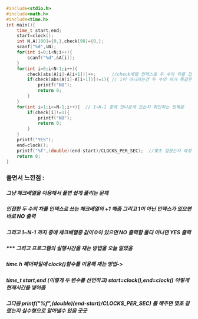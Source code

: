 ```cpp
#include<stdio.h>
#include<math.h>
#include<time.h>
int main(){
	time_t start,end;
	start=clock();
	int N,A[100]={0,},check[98]={0,};
	scanf("%d",&N);
	for(int i=0;i<N;i++){
		scanf("%d",&A[i]);
	}
	for(int i=0;i<N-1;i++){
		check[abs(A[i]-A[i+1])]++;      //check배열 인덱스로 두 수의 차를 집어넣음
		if(check[abs(A[i]-A[i+1])]!=1){ // 1이 아니라는건 두 수의 차가 똑같은게 나왔다는 것
			printf("NO");
			return 0;
		}
	}
	for(int i=1;i<=N-1;i++){  // 1~N-1 중에 안나온게 있는지 확인하는 반복문
		if(check[i]!=1){
			printf("NO");
			return 0;
		}
	}
	printf("YES");
	end=clock();
	printf("%f",(double)(end-start)/CLOCKS_PER_SEC);  //몇초 걸렸는지 측정
	return 0;
}
```
### 풀면서 느낀점 :
##### 그냥 체크배열을 이용해서 풀면 쉽게 풀리는 문제
##### 인접한 두 수의 차를 인덱스로 쓰는 체크배열의 +1 해줌 그리고 1이 아닌 인덱스가 있으면 바로 NO 출력
##### 그리고 1~N-1 까지 중에 체크배열중 값이 0이 있으면 NO 출력함 둘다 아니면 YES 출력
##### *** 그리고 프로그램의 실행시간을 재는 방법을 오늘 알았음 
##### time.h 혜더파일에 clock()함수를 이용해 재는 방법->
##### time_t start,end (이렇게 두 변수를 선언하고)  start=clock(),end=clock() 이렇게 현재시간을 넣어줌
##### 그다음 printf("%f",(double)(end-start)/CLOCKS_PER_SEC) 를 해주면 몇초 걸렸는지 실수형으로 알아낼수 있음 굿굿
